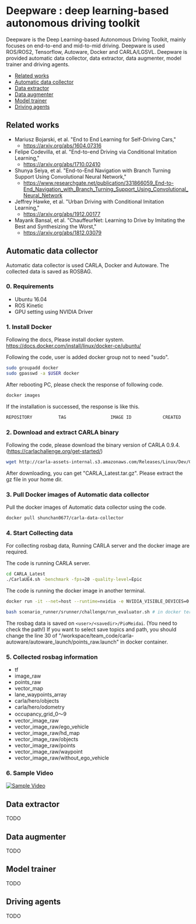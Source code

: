 # Deepware : deep learning-based autonomous driving toolkit

Deepware is the Deep Learning-based Autonomous Driving Toolkit, mainly focuses on end-to-end and mid-to-mid driving. Deepware is used ROS/ROS2, Tensorflow, Autoware, Docker and CARLA/LGSVL. Deepware is provided automatic data collector, data extractor, data augmenter, model trainer and driving agents.

* [Related works](#Related-works)
* [Automatic data collector](#Automatic-data-collector)
* [Data extractor](#Data-extractor)
* [Data augmenter](#Data-augmenter)
* [Model trainer](#Model-trainer)
* [Driving agents](#Driving-agents)

## Related works
* Mariusz Bojarski, et al. "End to End Learning for Self-Driving Cars,"
  * https://arxiv.org/abs/1604.07316
* Felipe Codevilla, et al. "End-to-end Driving via Conditional Imitation Learning,"
  * https://arxiv.org/abs/1710.02410
* Shunya Seiya, et al. "End-to-End Navigation with Branch Turning Support Using Convolutional Neural Network,"
  * https://www.researchgate.net/publication/331866059_End-to-End_Navigation_with_Branch_Turning_Support_Using_Convolutional_Neural_Network
* Jeffrey Hawke, et al. "Urban Driving with Conditional Imitation Learning,"
  * https://arxiv.org/abs/1912.00177
* Mayank Bansal, et al. "ChauffeurNet: Learning to Drive by Imitating the Best and Synthesizing the Worst,"
  * https://arxiv.org/abs/1812.03079

## Automatic data collector

Automatic data collector is used CARLA, Docker and Autoware. The collected data is saved as ROSBAG.

### 0. Requirements

* Ubuntu 16.04
* ROS Kinetic
* GPU setting using NVIDIA Driver

### 1. Install Docker

Following the docs, Please install docker system.  
https://docs.docker.com/install/linux/docker-ce/ubuntu/  

Following the code, user is added docker group not to need "sudo".

```bash
sudo groupadd docker
sudo gpasswd -a $USER docker
```

After rebooting PC, please check the response of following code.

```bash
docker images
```

If the installation is successed, the response is like this.

```bash
REPOSITORY          TAG                 IMAGE ID            CREATED             VIRTUAL SIZE
```



### 2. Download and extract CARLA binary

Following the code, please download the binary version of CARLA 0.9.4.(https://carlachallenge.org/get-started/)

```bash
wget http://carla-assets-internal.s3.amazonaws.com/Releases/Linux/Dev/CARLA_Latest.tar.gz
```

After downloading, you can get "CARLA_Latest.tar.gz". Please extract the gz file in your home dir.


### 3. Pull Docker images of Automatic data collector 

Pull the docker images of Automatic data collector using the code.

```bash
docker pull shunchan0677/carla-data-collector
```


### 4. Start Collecting data

For collecting rosbag data, Running CARLA server and the docker image are required.

The code is running CARLA server.

```bash
cd CARLA_Latest
./CarlaUE4.sh -benchmark -fps=20 -quality-level=Epic
```

The code is running the docker image in another terminal.
```bash
docker run -it --net=host --runtime=nvidia -e NVIDIA_VISIBLE_DEVICES=0 -e CHALLENGE_PHASE_CODENAME=debug_track_0 -v /media/<user>/<savedir>:/mnt shunchan0677/carla-data-collector:latest /bin/bash

bash scenario_runner/srunner/challenge/run_evaluator.sh # in docker terminal
```

The rosbag data is saved on `<user>/<savedir>/PioMeidai`. (You need to check the path!)
If you want to select save topics and path, you should change the line 30 of "/workspace/team_code/carla-autoware/autoware_launch/points_raw.launch" in docker container.

### 5. Collected rosbag information

* tf
* image_raw
* points_raw
* vector_map
* lane_waypoints_array
* carla/hero/objects
* carla/hero/odometry
* occupancy_grid_0〜9
* vector_image_raw 
* vector_image_raw/ego_vehicle
* vector_image_raw/hd_map
* vector_image_raw/objects
* vector_image_raw/points
* vector_image_raw/waypoint
* vector_image_raw/without_ego_vehicle

### 6. Sample Video

[![Sample Video](http://img.youtube.com/vi/BsZoPSsqa5A/0.jpg)](http://www.youtube.com/watch?v=BsZoPSsqa5A)

## Data extractor

TODO

## Data augmenter

TODO

## Model trainer

TODO

## Driving agents

TODO
